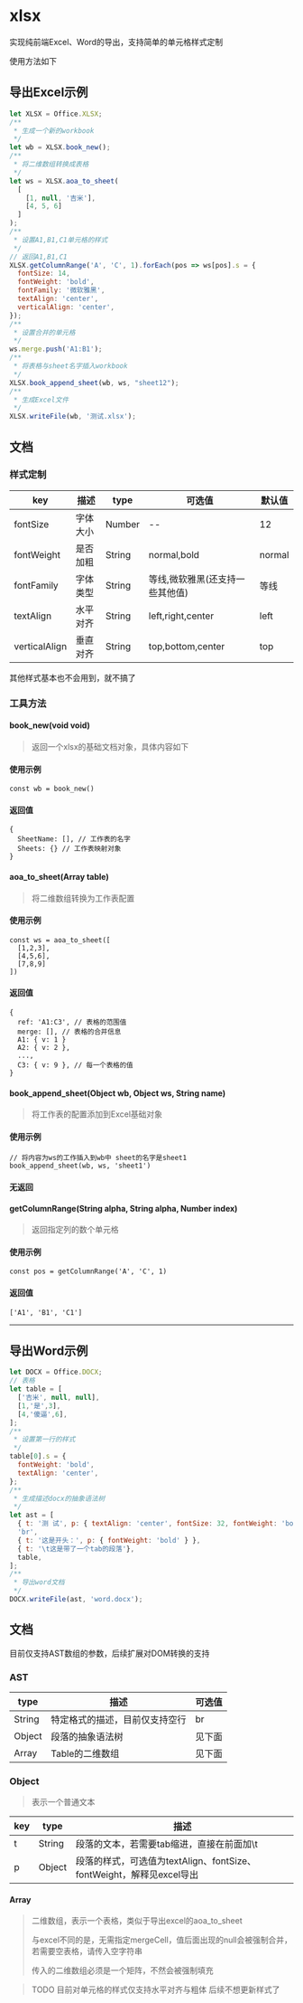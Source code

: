 # xlsx
实现纯前端Excel、Word的导出，支持简单的单元格样式定制

使用方法如下

## 导出Excel示例
```js
let XLSX = Office.XLSX;
/**
 * 生成一个新的workbook
 */
let wb = XLSX.book_new();
/**
 * 将二维数组转换成表格
 */
let ws = XLSX.aoa_to_sheet(
  [
    [1, null, '吉米'],
    [4, 5, 6]
  ]
);
/**
 * 设置A1,B1,C1单元格的样式
 */
// 返回A1,B1,C1
XLSX.getColumnRange('A', 'C', 1).forEach(pos => ws[pos].s = {
  fontSize: 14,
  fontWeight: 'bold',
  fontFamily: '微软雅黑',
  textAlign: 'center',
  verticalAlign: 'center',
});
/**
 * 设置合并的单元格
 */
ws.merge.push('A1:B1');
/**
 * 将表格与sheet名字插入workbook
 */
XLSX.book_append_sheet(wb, ws, "sheet12");
/**
 * 生成Excel文件
 */
XLSX.writeFile(wb, '测试.xlsx');
```



## 文档

### 样式定制

key|描述|type|可选值|默认值
--|--|--|--|--
fontSize|字体大小|Number|--|12
fontWeight|是否加粗|String|normal,bold|normal
fontFamily|字体类型|String|等线,微软雅黑(还支持一些其他值)|等线
textAlign|水平对齐|String|left,right,center|left
verticalAlign|垂直对齐|String|top,bottom,center|top

其他样式基本也不会用到，就不搞了

### 工具方法

#### book_new(void void)
> 返回一个xlsx的基础文档对象，具体内容如下
#### 使用示例
```
const wb = book_new()
```
#### 返回值
```
{
  SheetName: [], // 工作表的名字
  Sheets: {} // 工作表映射对象
}
```

#### aoa_to_sheet(Array table)
> 将二维数组转换为工作表配置
#### 使用示例
```
const ws = aoa_to_sheet([
  [1,2,3],
  [4,5,6],
  [7,8,9]
])
```
#### 返回值
```
{
  ref: 'A1:C3', // 表格的范围值
  merge: [], // 表格的合并信息
  A1: { v: 1 }
  A2: { v: 2 },
  ...,
  C3: { v: 9 }, // 每一个表格的值
}
```

#### book_append_sheet(Object wb, Object ws, String name)
> 将工作表的配置添加到Excel基础对象
#### 使用示例
```
// 将内容为ws的工作插入到wb中 sheet的名字是sheet1
book_append_sheet(wb, ws, 'sheet1')
```
#### 无返回

#### getColumnRange(String alpha, String alpha, Number index)
> 返回指定列的数个单元格
#### 使用示例
```
const pos = getColumnRange('A', 'C', 1)
```
#### 返回值
```
['A1', 'B1', 'C1']
```


---


## 导出Word示例
```js
let DOCX = Office.DOCX;
// 表格
let table = [
  ['吉米', null, null],
  [1,'是',3],
  [4,'傻逼',6],
];
/**
 * 设置第一行的样式
 */ 
table[0].s = {
  fontWeight: 'bold',
  textAlign: 'center',
};
/**
 * 生成描述docx的抽象语法树
 */
let ast = [
  { t: '测 试', p: { textAlign: 'center', fontSize: 32, fontWeight: 'bold' } },
  'br',
  { t: '这是开头：', p: { fontWeight: 'bold' } },
  { t: '\t这是带了一个tab的段落'},
  table,
];
/**
 * 导出word文档
 */
DOCX.writeFile(ast, 'word.docx');
```

## 文档

目前仅支持AST数组的参数，后续扩展对DOM转换的支持

### AST

type|描述|可选值
--|--|--
String|特定格式的描述，目前仅支持空行|br
Object|段落的抽象语法树|见下面
Array|Table的二维数组|见下面

### Object

> 表示一个普通文本

key|type|描述
--|--|--
t|String|段落的文本，若需要tab缩进，直接在前面加\t
p|Object|段落的样式，可选值为textAlign、fontSize、fontWeight，解释见excel导出

#### Array

> 二维数组，表示一个表格，类似于导出excel的aoa_to_sheet
> 
> 与excel不同的是，无需指定mergeCell，值后面出现的null会被强制合并，若需要空表格，请传入空字符串
> 
> 传入的二维数组必须是一个矩阵，不然会被强制填充

> TODO 目前对单元格的样式仅支持水平对齐与粗体 后续不想更新样式了
